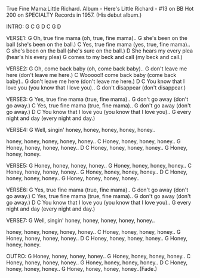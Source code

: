 True Fine Mama:Little Richard.
Album - Here's Little Richard - #13
on BB Hot 200 on SPECIALTY Records
in 1957. (His debut album.)
 
INTRO: G C G D C G D
 
VERSE1:
              G
Oh, true fine mama (oh, true, fine mama)..
G
she's been on the ball (she's been on the ball.)
               C
Yes, true fine mama (yes, true, fine mama)..
                  G
she's been on the ball (she's sure on the ball.)
                   D
She hears my every plea (hear's his every plea)
                     G
comes to my beck and call (my beck and call.)
 
VERSE2:
G
Oh, come back baby (oh, come back baby)..
G
don't leave me here (don't leave me here.)
                   C
Wooooo!! come back baby (come back baby).. 
               G
don't leave me here (don't leave me here.)
                D                         C
You know that I love you (you know that I love you).. 
         G
don't disappear (don't disappear.)
 
VERSE3:
G
Yes, true fine mama (true, fine mama)..
G
don't go away (don't go away.)
               C
Yes, true fine mama (true, fine mama)..
         G
don't go away (don't go away.)
                D                         C
You know that I love you (you know that I love you)..
                G
every night and day (every night and day.)
 
VERSE4:
G
Well, singin' honey, honey, honey, honey, honey..
 
honey, honey, honey, honey, honey..
C
Honey, honey, honey, honey..
G
Honey, honey, honey, honey..
D             C
Honey, honey, honey, honey..
G
Honey, honey, honey.
 
VERSE5:
G
Honey, honey, honey, honey..
G
Honey, honey, honey, honey..
C
Honey, honey, honey, honey..
G
Honey, honey, honey, honey..
D             C
Honey, honey, honey, honey..
G
Honey, honey, honey, honey..
 
VERSE6:
G
Yes, true fine mama (true, fine mama)..
G
don't go away (don't go away.)
               C
Yes, true fine mama (true, fine mama)..
         G
don't go away (don't go away.)
                D                         C
You know that I love you (you know that I love you)..
                G
every night and day (every night and day.)
 
VERSE7:
G
Well, singin' honey, honey, honey, honey, honey..
 
honey, honey, honey, honey, honey..
C
Honey, honey, honey, honey..
G
Honey, honey, honey, honey..
D             C
Honey, honey, honey, honey..
G
Honey, honey, honey.
 
OUTRO:
G
Honey, honey, honey, honey..
G
Honey, honey, honey, honey..
C
Honey, honey, honey, honey..
G
Honey, honey, honey, honey..
D             C
Honey, honey, honey, honey..
G
Honey, honey, honey, honey..(Fade.)